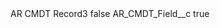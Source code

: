<?xml version="1.0" encoding="UTF-8"?>
<CustomMetadata xmlns="http://soap.sforce.com/2006/04/metadata" xmlns:xsi="http://www.w3.org/2001/XMLSchema-instance" xmlns:xsd="http://www.w3.org/2001/XMLSchema">
    <label>AR CMDT Record3</label>
    <protected>false</protected>
    <values>
        <field>AR_CMDT_Field__c</field>
        <value xsi:type="xsd:boolean">true</value>
    </values>
</CustomMetadata>

